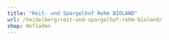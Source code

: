 ```yaml
---
title: "Reit- und Spargelhof Rehm BIOLAND"
url: /heidelberg/reit-und-spargelhof-rehm-bioland/
shop: Hofladen
---
```


